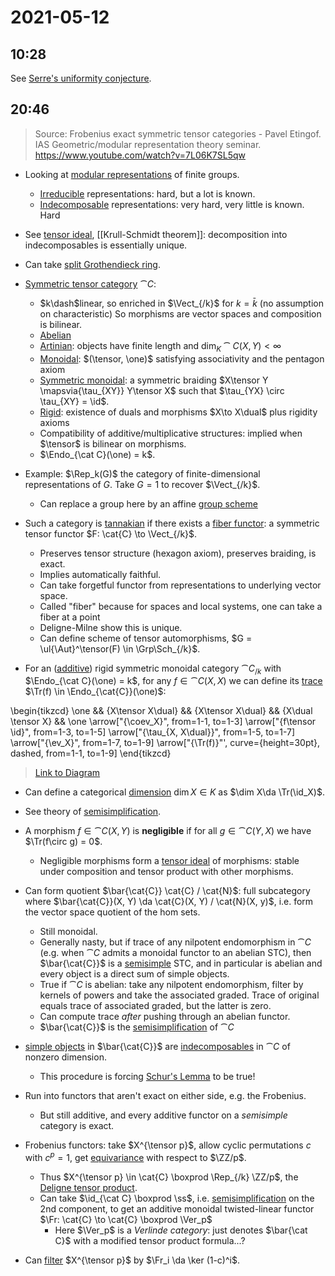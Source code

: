 # 2021-05-12

## 10:28

See [Serre's uniformity conjecture](Serre's%20uniformity%20conjecture).

## 20:46

> Source: Frobenius exact symmetric tensor categories - Pavel Etingof. IAS Geometric/modular representation theory seminar.
  <https://www.youtube.com/watch?v=7L06K7SL5qw>

- Looking at [modular representations](modular%20representations) of finite groups.
  - [Irreducible](../Unsorted/irreducible.md) representations: hard, but a lot is known.
  - [Indecomposable](../Unsorted/indecomposable%20objects%20of%20a%20category.md) representations: very hard, very little is known.
    Hard

- See [tensor ideal](tensor%20ideal), [[Krull-Schmidt theorem]]: decomposition into indecomposables is essentially unique.
- Can take [split Grothendieck ring](split%20Grothendieck%20ring).

- [Symmetric tensor category](Symmetric%20tensor%20category) $\cat{C}$:
  - $k\dash$linear, so enriched in $\Vect_{/k}$ for $k= \bar{k}$ (no assumption on characteristic)
    So morphisms are vector spaces and composition is bilinear.
  - [Abelian](../Unsorted/abelian%20category.md)
  - [Artinian](../Unsorted/Artinian%20category.md): objects have finite length and $\dim_K \cat{C}(X, Y) < \infty$
  - [Monoidal](../Unsorted/Monoidal%20category.md): $(\tensor, \one)$ satisfying associativity and the pentagon axiom
  - [Symmetric monoidal](../Unsorted/Symmetric%20monoidal%20category.md): a symmetric braiding $X\tensor Y \mapsvia{\tau_{XY}} Y\tensor X$ such that $\tau_{YX} \circ \tau_{XY} = \id$.
  - [Rigid](../Unsorted/rigid%20category.md): existence of duals and morphisms $X\to X\dual$ plus rigidity axioms
  - Compatibility of additive/multiplicative structures: implied when $\tensor$ is bilinear on morphisms.
  - $\Endo_{\cat C}(\one) = k$.

- Example: $\Rep_k(G)$ the category of finite-dimensional representations of $G$.
  Take $G=1$ to recover $\Vect_{/k}$.
  - Can replace a group here by an affine [group scheme](../Unsorted/group%20scheme.md)

- Such a category is [tannakian](tannakian) if there exists a [fiber functor](../Unsorted/fiber%20functor.md): a symmetric tensor functor $F: \cat{C} \to \Vect_{/k}$.
  - Preserves tensor structure (hexagon axiom), preserves braiding, is exact. 
  - Implies automatically faithful.
  - Can take forgetful functor from representations to underlying vector space.
  - Called "fiber" because for spaces and local systems, one can take a fiber at a point
  - Deligne-Milne show this is unique.
  - Can define scheme of tensor automorphisms, $G = \ul{\Aut}^\tensor(F) \in \Grp\Sch_{/k}$.
- For an ([additive](additive%20category)) rigid symmetric monoidal category $\cat{C}_{/k}$ with $\Endo_{\cat C}(\one) = k$,
  for any $f\in \cat{C}(X, X)$ we can define its [trace](../Unsorted/trace%20(monoidal%20categories).md) $\Tr(f) \in \Endo_{\cat{C}}(\one)$:

\begin{tikzcd}
	\one && {X\tensor X\dual} && {X\tensor X\dual} && {X\dual \tensor X} && \one
	\arrow["{\coev_X}", from=1-1, to=1-3]
	\arrow["{f\tensor \id}", from=1-3, to=1-5]
	\arrow["{\tau_{X, X\dual}}", from=1-5, to=1-7]
	\arrow["{\ev_X}", from=1-7, to=1-9]
	\arrow["{\Tr(f)}"', curve={height=30pt}, dashed, from=1-1, to=1-9]
\end{tikzcd}

> [Link to Diagram](https://q.uiver.app/?q=WzAsNSxbMCwwLCJcXG9uZSJdLFsyLDAsIlhcXHRlbnNvciBYXFxkdWFsIl0sWzQsMCwiWFxcdGVuc29yIFhcXGR1YWwiXSxbNiwwLCJYXFxkdWFsIFxcdGVuc29yIFgiXSxbOCwwLCJcXG9uZSJdLFswLDEsIlxcY29ldl9YIl0sWzEsMiwiZlxcdGVuc29yIFxcaWQiXSxbMiwzLCJcXHRhdV97WCwgWFxcZHVhbH0iXSxbMyw0LCJcXGV2X1giXSxbMCw0LCJcXFRyKGYpIiwyLHsiY3VydmUiOjUsInN0eWxlIjp7ImJvZHkiOnsibmFtZSI6ImRhc2hlZCJ9fX1dXQ==)

- Can define a categorical [dimension](../Unsorted/dimension%20of%20a%20category.md) $\dim X \in K$ as $\dim X\da \Tr(\id_X)$.
- See theory of [semisimplification](semisimplification).
- A morphism $f\in \cat{C}(X, Y)$ is **negligible** if for all $g\in \cat{C}(Y, X)$ we have $\Tr(f\circ g) = 0$.
  - Negligible morphisms form a [tensor ideal](tensor%20ideal) of morphisms: stable under composition and tensor product with other morphisms.

- Can form quotient $\bar{\cat{C}} \cat{C} / \cat{N}$: full subcategory where $\bar{\cat{C}}(X, Y) \da \cat{C}(X, Y) / \cat{N}(X, y)$, i.e. form the vector space quotient of the hom sets.
  - Still monoidal.
  - Generally nasty, but if trace of any nilpotent endomorphism in $\cat{C}$ (e.g. when $\cat{C}$ admits a monoidal functor to an abelian STC), then $\bar{\cat{C}}$ is a [semisimple](../Unsorted/semisimple%20category.md) STC, and in particular is abelian and every object is a direct sum of simple objects.
  - True if $\cat{C}$ is abelian: take any nilpotent endomorphism, filter by kernels of powers and take the associated graded.
  	Trace of original equals trace of associated graded, but the latter is zero.
  - Can compute trace *after* pushing through an abelian functor.
  - $\bar{\cat{C}}$ is the [semisimplification](semisimplification) of $\cat{C}$

- [simple objects](../Unsorted/simple%20objects%20of%20a%20category.md) in $\bar{\cat{C}}$ are [indecomposables](../Unsorted/indecomposable%20objects%20of%20a%20category.md) in $\cat{C}$ of nonzero dimension.
  - This procedure is forcing [Schur's Lemma](Schur's%20Lemma) to be true!

- Run into functors that aren't exact on either side, e.g. the Frobenius.
  - But still additive, and every additive functor on a *semisimple* category is exact.

- Frobenius functors: take $X^{\tensor p}$, allow cyclic permutations $c$ with $c^p = 1$, get [equivariance](../Unsorted/equivariant.md) with respect to $\ZZ/p$.
  - Thus $X^{\tensor p} \in \cat{C} \boxprod \Rep_{/k} \ZZ/p$, the [Deligne tensor product](Deligne%20tensor%20product).
  - Can take $\id_{\cat C} \boxprod \ss$, i.e. [semisimplification](semisimplification) on the 2nd component, to get an additive monoidal twisted-linear functor $\Fr: \cat{C} \to \cat{C} \boxprod \Ver_p$
    - Here $\Ver_p$ is a *Verlinde category*: just denotes $\bar{\cat C}$ with a modified tensor product formula...?
- Can [filter](../Unsorted/filtration.md) $X^{\tensor p}$ by $\Fr_i \da \ker (1-c)^i$. 

